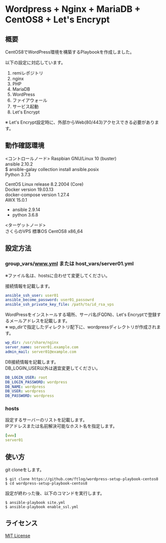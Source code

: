 # Wordpress + Nginx + MariaDB + CentOS8 + Let's Encrypt

## 概要

CentOS8でWordPress環境を構築するPlaybookを作成しました。

以下の設定に対応しています。

1. remiレポジトリ
1. nginx
1. PHP
1. MariaDB
1. WordPress
1. ファイアウォール
1. サービス起動
1. Let's Encrypt

※ Let's Encrypt設定時に、外部からWeb(80/443)アクセスできる必要があります。

## 動作確認環境

<コントロールノード>
Raspbian GNU/Linux 10 (buster)  
ansible 2.10.2  
$ ansible-galay collection install ansible.posix  
Python 3.7.3  

CentOS Linux release 8.2.2004 (Core)  
Docker version 19.03.13   
docker-compose version 1.27.4  
AWX 15.0.1  
- ansible 2.9.14
- python 3.6.8

<ターゲットノード>  
さくらのVPS 標準OS CentOS8 x86_64

## 設定方法

### group_vars/www.yml または host_vars/server01.yml
※ファイル名は、hostsに合わせて変更してください。

接続情報を記載します。 
```yaml
ansible_ssh_user: user01
ansible_become_password: user01_passowrd
ansible_ssh_private_key_file: /path/to/id_rsa_vps

```

WordPressをインストールする場所、サーバ名(FQDN)、Let's Encryptで登録するメールアドレスを記載します。  
※ wp_dirで指定したディレクトリ配下に、wordpressディレクトリが作成されます。
```yaml
wp_dir: /usr/share/nginx
server_name: server01.example.com
admin_mail: server01@example.com
```
DB接続情報を記載します。  
DB_LOGIN_USER以外は適宜変更してください。  

```yaml
DB_LOGIN_USER: root
DB_LOGIN_PASSWORD: wordpress
DB_NAME: wordpress
DB_USER: wordpress
DB_PASSWORD: wordpress
```

### hosts

設定するサーバーのリストを記載します。  
IPアドレスまたは名前解決可能なホスト名を指定します。
```yaml
[www]
server01
```

## 使い方

git cloneをします。

```
$ git clone https://github.com/ftlog/wordpress-setup-playbook-centos8
$ cd wordpress-setup-playbook-centos8
```

設定が終わった後、以下のコマンドを実行します。

```
$ ansible-playbook site.yml
$ ansible-playbook enable_ssl.yml
```
## ライセンス

[MIT License](https://opensource.org/licenses/mit-license.php)